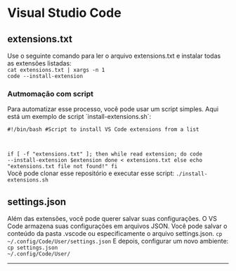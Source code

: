 # Visual Studio Code
## extensions.txt
Use o seguinte comando para ler o arquivo extensions.txt e instalar todas as extensões listadas:
</br>
<code>cat extensions.txt | xargs -n 1 code --install-extension</code>

### Autmomação com script
Para automatizar esse processo, você pode usar um script simples. Aqui está um exemplo de script ´install-extensions.sh´:
</br>
<code>
#!/bin/bash
#Script to install VS Code extensions from a list

if [ -f "extensions.txt" ]; then
    while read extension; do
        code --install-extension $extension
    done < extensions.txt
else
    echo "extensions.txt file not found!"
fi
</code>
</br>
Você pode clonar esse repositório e executar esse script:
<code>./install-extensions.sh</code>

## settings.json
Além das extensões, você pode querer salvar suas configurações. O VS Code armazena suas configurações em arquivos JSON. Você pode salvar o conteúdo da pasta .vscode ou especificamente o arquivo settings.json.
<code>cp ~/.config/Code/User/settings.json</code>
E depois, configurar um novo ambiente:
</br>
<code>cp settings.json ~/.config/Code/User/</code>

---------------------------------------
